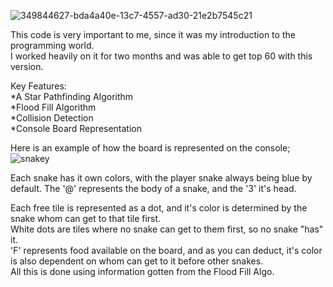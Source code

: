 ![349844627-bda4a40e-13c7-4557-ad30-21e2b7545c21](https://github.com/user-attachments/assets/a0f64758-c22a-4727-a6d7-2b4f48e584ac)  

This code is very important to me, since it was my introduction to the programming world.  
I worked heavily on it for two months and was able to get top 60 with this version.

Key Features:  
*A Star Pathfinding Algorithm  
*Flood Fill Algorithm  
*Collision Detection  
*Console Board Representation  

Here is an example of how the board is represented on the console;  
![snakey](https://github.com/user-attachments/assets/131bc56e-0ff1-40d0-a1fe-8dc4ef8ca703)  

Each snake has it own colors, with the player snake always being blue by default. 
The '@' represents the body of a snake, and the '3' it's head.  

Each free tile is represented as a dot, and it's color is determined by the snake whom can get to that tile first.  
White dots are tiles where no snake can get to them first, so no snake "has" it.  
'F' represents food available on the board, and as you can deduct, it's color is also dependent on whom can get to it before other snakes.  
All this is done using information gotten from the Flood Fill Algo.


